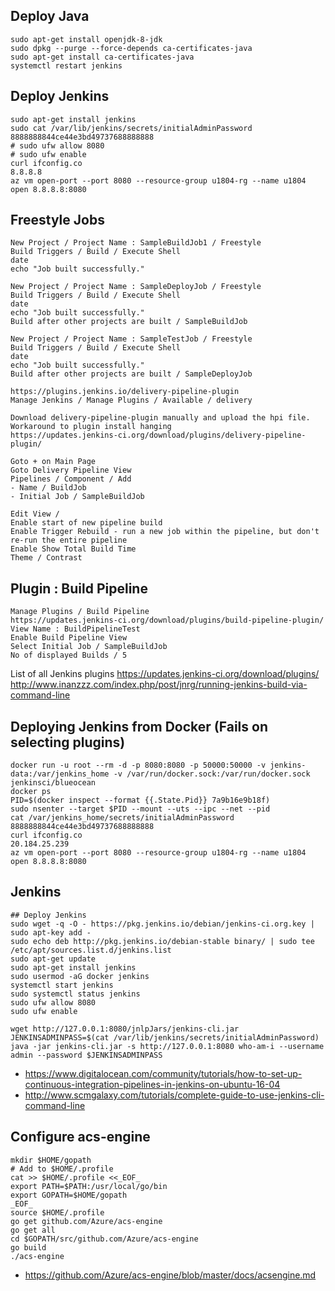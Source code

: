 ## Deploy Java
```
sudo apt-get install openjdk-8-jdk
sudo dpkg --purge --force-depends ca-certificates-java
sudo apt-get install ca-certificates-java
systemctl restart jenkins
```
## Deploy Jenkins
```
sudo apt-get install jenkins
sudo cat /var/lib/jenkins/secrets/initialAdminPassword
8888888844ce44e3bd49737688888888
# sudo ufw allow 8080
# sudo ufw enable
curl ifconfig.co
8.8.8.8
az vm open-port --port 8080 --resource-group u1804-rg --name u1804
open 8.8.8.8:8080
```
## Freestyle Jobs
```
New Project / Project Name : SampleBuildJob1 / Freestyle
Build Triggers / Build / Execute Shell
date
echo "Job built successfully."

New Project / Project Name : SampleDeployJob / Freestyle
Build Triggers / Build / Execute Shell
date
echo "Job built successfully."
Build after other projects are built / SampleBuildJob

New Project / Project Name : SampleTestJob / Freestyle
Build Triggers / Build / Execute Shell
date
echo "Job built successfully."
Build after other projects are built / SampleDeployJob

https://plugins.jenkins.io/delivery-pipeline-plugin
Manage Jenkins / Manage Plugins / Available / delivery

Download delivery-pipeline-plugin manually and upload the hpi file.  Workaround to plugin install hanging
https://updates.jenkins-ci.org/download/plugins/delivery-pipeline-plugin/

Goto + on Main Page
Goto Delivery Pipeline View
Pipelines / Component / Add
- Name / BuildJob
- Initial Job / SampleBuildJob

Edit View /
Enable start of new pipeline build
Enable Trigger Rebuild - run a new job within the pipeline, but don't re-run the entire pipeline
Enable Show Total Build Time
Theme / Contrast
```
## Plugin : Build Pipeline
```
Manage Plugins / Build Pipeline
https://updates.jenkins-ci.org/download/plugins/build-pipeline-plugin/
View Name : BuildPipelineTest
Enable Build Pipeline View
Select Initial Job / SampleBuildJob
No of displayed Builds / 5
```

List of all Jenkins plugins
https://updates.jenkins-ci.org/download/plugins/
http://www.inanzzz.com/index.php/post/jnrg/running-jenkins-build-via-command-line


## Deploying Jenkins from Docker (Fails on selecting plugins)
```
docker run -u root --rm -d -p 8080:8080 -p 50000:50000 -v jenkins-data:/var/jenkins_home -v /var/run/docker.sock:/var/run/docker.sock jenkinsci/blueocean
docker ps
PID=$(docker inspect --format {{.State.Pid}} 7a9b16e9b18f)
sudo nsenter --target $PID --mount --uts --ipc --net --pid
cat /var/jenkins_home/secrets/initialAdminPassword
8888888844ce44e3bd49737688888888
curl ifconfig.co
20.184.25.239
az vm open-port --port 8080 --resource-group u1804-rg --name u1804
open 8.8.8.8:8080
```

## Jenkins
```
## Deploy Jenkins
sudo wget -q -O - https://pkg.jenkins.io/debian/jenkins-ci.org.key | sudo apt-key add -
sudo echo deb http://pkg.jenkins.io/debian-stable binary/ | sudo tee /etc/apt/sources.list.d/jenkins.list
sudo apt-get update
sudo apt-get install jenkins
sudo usermod -aG docker jenkins
systemctl start jenkins
sudo systemctl status jenkins
sudo ufw allow 8080
sudo ufw enable

wget http://127.0.0.1:8080/jnlpJars/jenkins-cli.jar
JENKINSADMINPASS=$(cat /var/lib/jenkins/secrets/initialAdminPassword)
java -jar jenkins-cli.jar -s http://127.0.0.1:8080 who-am-i --username admin --password $JENKINSADMINPASS
```

* https://www.digitalocean.com/community/tutorials/how-to-set-up-continuous-integration-pipelines-in-jenkins-on-ubuntu-16-04
* http://www.scmgalaxy.com/tutorials/complete-guide-to-use-jenkins-cli-command-line


## Configure acs-engine
```
mkdir $HOME/gopath
# Add to $HOME/.profile
cat >> $HOME/.profile <<_EOF_
export PATH=$PATH:/usr/local/go/bin
export GOPATH=$HOME/gopath
_EOF_
source $HOME/.profile
go get github.com/Azure/acs-engine
go get all
cd $GOPATH/src/github.com/Azure/acs-engine
go build
./acs-engine
```

* https://github.com/Azure/acs-engine/blob/master/docs/acsengine.md
